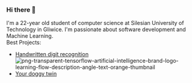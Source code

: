 ### Hi there 👋

<!--
**xretinx/xretinx** is a ✨ _special_ ✨ repository because its `README.md` (this file) appears on your GitHub profile.

Here are some ideas to get you started:

- 🔭 I’m currently working on ...
- 🌱 I’m currently learning ...
- 👯 I’m looking to collaborate on ...
- 🤔 I’m looking for help with ...
- 💬 Ask me about ...
- 📫 How to reach me: ...
- 😄 Pronouns: ...
- ⚡ Fun fact: ...
-->
I'm a 22-year old student of computer science at Silesian University of Technology in Gliwice. I'm passionate about software development and Machine Learning.<br>
Best Projects:
- [Handwritten digit recognition](https://github.com/xretinx/CNN-Digit-Recognition)![png-transparent-tensorflow-artificial-intelligence-brand-logo-learning-flow-description-angle-text-orange-thumbnail](https://github.com/xretinx/xretinx/assets/79771143/8465b729-3c03-492f-81fe-6e5ba68a5224)
- [Your doggy twin](https://github.com/xretinx/IO-blizniaki)
<!---
### 💻 Skills <br>
👉C++<br>
👉JavaScript<br>
👉CSS<br>
👉HTML<br>
👉Python<br>
👉SQL<br>

### 🧠 Learning<br>
👉Flask<br>
👉C#<br>
👉React<br>
--->

